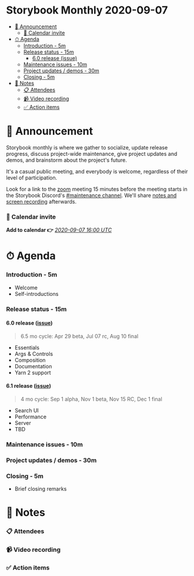 <h1>Storybook Monthly 2020-09-07</h1>

- [📢 Announcement](#-announcement)
  - [📅 Calendar invite](#-calendar-invite)
- [⏱ Agenda](#-agenda)
  - [Introduction - 5m](#introduction---5m)
  - [Release status - 15m](#release-status---15m)
    - [6.0 release (issue)](#60-release-issue)
  - [Maintenance issues - 10m](#maintenance-issues---10m)
  - [Project updates / demos - 30m](#project-updates--demos---30m)
  - [Closing - 5m](#closing---5m)
- [📝 Notes](#-notes)
  - [📋 Attendees](#-attendees)
  - [📹 Video recording](#-video-recording)
  - [✅ Action items](#-action-items)

# 📢 Announcement

Storybook monthly is where we gather to socialize, update release progress, discuss project-wide maintenance, give project updates and demos, and brainstorm about the project's future.

It's a casual public meeting, and everybody is welcome, regardless of their level of participation.

Look for a link to the [zoom](https://zoom.us/) meeting 15 minutes before the meeting starts in the Storybook Discord's [#maintenance channel](https://discord.gg/qhAxMgN). We'll share [notes and screen recording](https://github.com/storybookjs/community) afterwards.

### 📅 Calendar invite

**Add to calendar 👉** [_2020-09-07 16:00 UTC_](https://calendar.google.com/event?action=TEMPLATE&tmeid=ZDRsM2g5c3JtOTRlM2dpNWNyZXMxcnRkbWxfMjAyMDAxMDZUMTYwMDAwWiA4ZDB1NzBzbm9zY2ZkOGw2Z2lrNm83M2syMEBn&tmsrc=8d0u70snoscfd8l6gik6o73k20%40group.calendar.google.com&scp=ALL)

# ⏱ Agenda

### Introduction - 5m

- Welcome
- Self-introductions

### Release status - 15m

#### 6.0 release ([issue](https://github.com/storybookjs/storybook/issues/9311))

> 6.5 mo cycle: Apr 29 beta, Jul 07 rc, Aug 10 final

- Essentials
- Args & Controls
- Composition
- Documentation
- Yarn 2 support

#### 6.1 release ([issue](https://github.com/storybookjs/storybook/issues/11884))

> 4 mo cycle: Sep 1 alpha, Nov 1 beta, Nov 15 RC, Dec 1 final

- Search UI
- Performance
- Server
- TBD

### Maintenance issues - 10m

### Project updates / demos - 30m

### Closing - 5m

- Brief closing remarks

# 📝 Notes

### 📋 Attendees

### 📹 Video recording

### ✅ Action items
